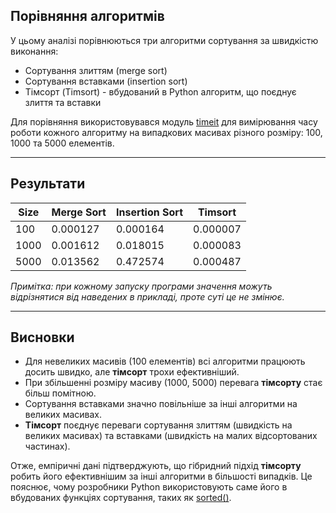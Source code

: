 ## Порівняння алгоритмів

У цьому аналізі порівнюються три алгоритми сортування за швидкістю виконання:

- Сортування злиттям (merge sort)
- Сортування вставками (insertion sort)
- Тімсорт (Timsort) - вбудований в Python алгоритм, що поєднує злиття та вставки

Для порівняння використовувався модуль [timeit](https://docs.python.org/3/library/timeit.html) для вимірювання часу роботи кожного алгоритму на випадкових масивах різного розміру: 100, 1000 та 5000 елементів.

---

## Результати

| Size | Merge Sort | Insertion Sort | Timsort |
|-|-|-|-|
| 100 | 0.000127  | 0.000164  | 0.000007 |
| 1000 | 0.001612 | 0.018015  | 0.000083 |
| 5000 | 0.013562  | 0.472574   | 0.000487 |

_Примітка: при кожному запуску програми значення можуть відрізнятися від наведених в прикладі, проте суті це не змінює._

---

## Висновки

- Для невеликих масивів (100 елементів) всі алгоритми працюють досить швидко, але **тімсорт** трохи ефективніший.
- При збільшенні розміру масиву (1000, 5000) перевага **тімсорту** стає більш помітною.
- Сортування вставками значно повільніше за інші алгоритми на великих масивах.
- **Тімсорт** поєднує переваги сортування злиттям (швидкість на великих масивах) та вставками (швидкість на малих відсортованих частинах).

Отже, емпіричні дані підтверджують, що гібридний підхід **тімсорту** робить його ефективнішим за інші алгоритми в більшості випадків. Це пояснює, чому розробники Python використовують саме його в вбудованих функціях сортування, таких як [sorted()](https://docs.python.org/3/library/functions.html#sorted).
